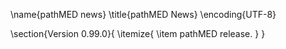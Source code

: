 \name{pathMED news}
\title{pathMED News}
\encoding{UTF-8}


\section{Version 0.99.0}{
  \itemize{
    \item pathMED release.
  }
}
